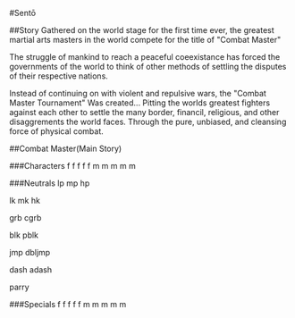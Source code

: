 #Sentō

##Story
Gathered on the world stage for the first time ever, the greatest martial arts masters in the world compete for the title of "Combat Master"

The struggle of mankind to reach a peaceful coeexistance has forced the governments of the world to think of other methods of settling the disputes of their respective nations.

Instead of continuing on with violent and repulsive wars, the "Combat Master Tournament" Was created... Pitting the worlds greatest fighters against each other to settle the many border, financil, religious, and other disaggrements the world faces. Through the pure, unbiased, and cleansing force of physical combat.

##Combat Master(Main Story)

###Characters
f
f
f
f
f
m
m
m
m
m

###Neutrals
lp
mp
hp

lk
mk
hk

grb
cgrb

blk
pblk

jmp
dbljmp

dash
adash

parry


###Specials
f
f
f
f
f
m
m
m
m
m

